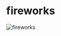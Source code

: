 # fireworks

![fireworks](https://github.com/user-attachments/assets/60ad632c-1de9-4454-874c-a03e4dbe4e12)
